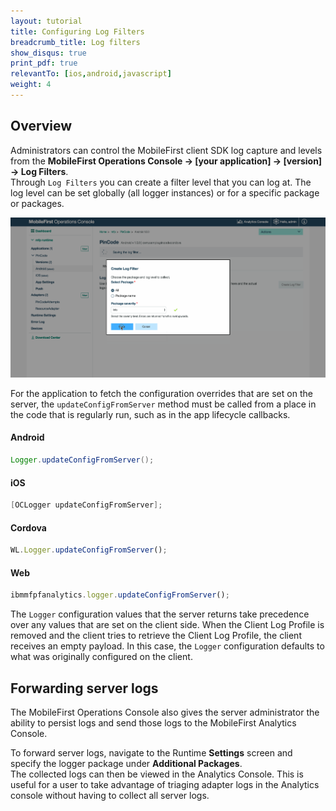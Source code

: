 ```yaml
---
layout: tutorial
title: Configuring Log Filters
breadcrumb_title: Log filters
show_disqus: true
print_pdf: true
relevantTo: [ios,android,javascript]
weight: 4
---
```

## Overview
Administrators can control the MobileFirst client SDK log capture and levels from the **MobileFirst Operations Console → [your application] → [version] → Log Filters**.  
Through `Log Filters` you can create a filter level that you can log at. The log level can be set globally (all logger instances) or for a specific package or packages.

<img class="gifplayer" alt="Creating a log filter" src="add-log-filter.png"/>

For the application to fetch the configuration overrides that are set on the server, the `updateConfigFromServer` method must be called from a place in the code that is regularly run, such as in the app lifecycle callbacks.


#### Android
```java
Logger.updateConfigFromServer();
```

#### iOS
```objective-c
[OCLogger updateConfigFromServer];
```

#### Cordova
```javascript
WL.Logger.updateConfigFromServer();
```

#### Web
```javascript
ibmmfpfanalytics.logger.updateConfigFromServer();
```

The `Logger` configuration values that the server returns take precedence over any values that are set on the client side. When the Client Log Profile is removed and the client tries to retrieve the Client Log Profile, the client receives an empty payload. In this case, the `Logger` configuration defaults to what was originally configured on the client.

## Forwarding server logs
The MobileFirst Operations Console also gives the server administrator the ability to persist logs and send those logs to the MobileFirst Analytics Console.

To forward server logs, navigate to the Runtime **Settings** screen and specify the logger package under **Additional Packages**.  
The collected logs can then be viewed in the Analytics Console. This is useful for a user to take advantage of triaging adapter logs in the Analytics console without having to collect all server logs.
